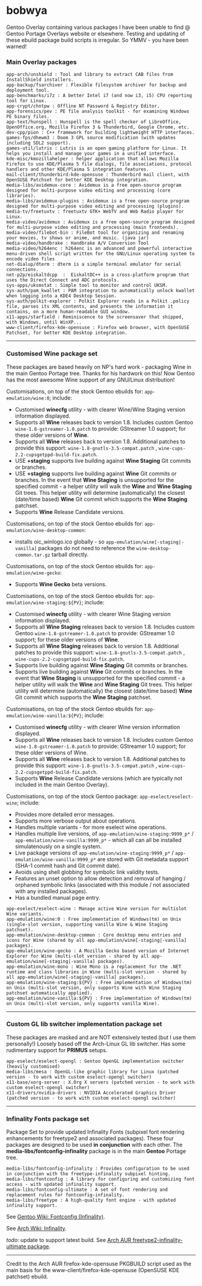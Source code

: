 bobwya
======


Gentoo Overlay containing various packages I have been unable to find @ Gentoo Portage Overlays website or elsewhere.
Testing and updating of these ebuild package build scripts is irregular. So YMMV - you have been warned!

### Main Overlay packages

	app-arch/unshield : Tool and library to extract CAB files from InstallShield installers.
	app-backup/fsarchiver : Flexible filesystem archiver for backup and deployment tool.
	app-benchmarks/i7z : A better Intel i7 (and now i3, i5) CPU reporting tool for Linux.
	app-crypt/chntpw : Offline NT Password & Registry Editor.
	app-forensics/pev : PE file analysis toolkit - for examining Windows PE binary files.
	app-text/hunspell : Hunspell is the spell checker of LibreOffice, OpenOffice.org, Mozilla Firefox 3 & Thunderbird, Google Chrome, etc.
	dev-cpp/pion : C++ framework for building lightweight HTTP interfaces.
	games-fps/dhewm3 : Doom 3 GPL source modification (with updates including SDL2 support).
	games-util/lutris : Lutris is an open gaming platform for Linux. It helps you install and manage your games in a unified interface.
	kde-misc/kmozillahelper : helper application that allows Mozilla Firefox to use KDE/Plasma 5 file dialogs, file associations, protocol handlers and other KDE/Plasma 5 integration features.
	mail-client/thunderbird-kde-opensuse : Thunderbird mail client, with OpenSUSE Patchset for better KDE Desktop integration. 
	media-libs/avidemux-core : Avidemux is a free open-source program designed for multi-purpose video editing and processing (core libraries).
	media-libs/avidemux-plugins : Avidemux is a free open-source program designed for multi-purpose video editing and processing (plugins).
	media-tv/freetuxtv : freetuxtv GTK+ WebTV and Web Radio player for Linux.
	media-video/avidemux : Avidemux is a free open-source program designed for multi-purpose video editing and processing (main frontends).
	media-video/filebot-bin : FileBot tool for organizing and renaming your movies, tv shows or anime, and music. (java jar)
	media-video/handbrake : Handbrake A/V Conversion Tool
	media-video/h264enc : h264enc is an advanced and powerful interactive menu-driven shell script written for the GNU/Linux operating system to encode video files
	net-dialup/dterm : dterm is a simple terminal emulator for serial connections.
	net-p2p/eiskaltdcpp  :  EiskaltDC++ is a cross-platform program that uses the Direct Connect and ADC protocols.
	sys-apps/uksmstat : Simple tool to monitor and control UKSM.
	sys-auth/pam_kwallet : PAM integration to automatically unlock kwallet when logging into a KDE4 Desktop Session.
	sys-auth/polkit-explorer : Polkit Explorer reads in a Polkit .policy file, parses its XML contents, and presents the information it contains, on a more human-readable GUI window.
	x11-apps/starfield : Reminiscence to the screensaver that shipped, with Windows, until WinXP...
	www-client/firefox-kde-opensuse : Firefox web browser, with OpenSUSE Patchset, for better KDE Desktop integration.

***
### Customised Wine package set
These packages are based heavily on NP's hard work - packaging Wine in the main Gentoo Portage tree. Thanks for his hardwork on this!
Now Gentoo has the most awesome Wine support of any GNU/Linux distribution!

Customisations, on top of the stock Gentoo ebuilds for: ```app-emulation/wine:0```; include:
* Customised **winecfg** utility - with clearer Wine/Wine Staging version information displayed.
* Supports all **Wine** releases back to version 1.8. Includes custom Gentoo ```wine-1.8-gstreamer-1.0.patch``` to provide: GStreamer 1.0 support; for these older versions of **Wine**.
* Supports all **Wine** releases back to version 1.8. Additional patches to provide this support: ```wine-1.8-gnutls-3.5-compat.patch``` , ```wine-cups-2.2-cupsgetppd-build-fix.patch```.
* USE **+staging** supports live building against **Wine Staging** Git commits or branches.
* USE **+staging** supports live building against **Wine** Git commits or branches. In the event that **Wine Staging** is unsupported for the specified commit - a helper utility will walk the **Wine** and **Wine Staging** Git trees. This helper utility will determine (automatically) the closest (date/time based) **Wine** Git commit which supports the **Wine Staging** patchset.
* Supports **Wine** Release Candidate versions.

Customisations, on top of the stock Gentoo ebuilds for: ```app-emulation/wine-desktop-common```:
* installs oic_winlogo.ico globally - so ```app-emulation/wine[-staging|-vanilla]``` packages do not need to reference the ```wine-desktop-common.tar.gz``` tarball directly.

Customisations, on top of the stock Gentoo ebuilds for: ```app-emulation/wine-gecko```:
* Supports **Wine Gecko** beta versions.

Customisations, on top of the stock Gentoo ebuilds for: ```app-emulation/wine-staging:${PV}```; include:
* Customised **winecfg** utility - with clearer Wine Staging version information displayed.
* Supports all **Wine Staging** releases back to version 1.8. Includes custom Gentoo ```wine-1.8-gstreamer-1.0.patch``` to provide: GStreamer 1.0 support; for these older versions of **Wine**.
* Supports all **Wine Staging** releases back to version 1.8. Additional patches to provide this support: ```wine-1.8-gnutls-3.5-compat.patch``` , ```wine-cups-2.2-cupsgetppd-build-fix.patch```.
* Supports live building against **Wine Staging** Git commits or branches.
* Supports live building against **Wine** Git commits or branches. In the event that **Wine Staging** is unsupported for the specified commit - a helper utility will walk the **Wine** and **Wine Staging** Git trees. This helper utility will determine (automatically) the closest (date/time based) **Wine** Git commit which supports the **Wine Staging** patchset.

Customisations, on top of the stock Gentoo ebuilds for: ```app-emulation/wine-vanilla:${PV}```; include:
* Customised **winecfg** utility - with clearer Wine version information displayed.
* Supports all **Wine** releases back to version 1.8. Includes custom Gentoo ```wine-1.8-gstreamer-1.0.patch``` to provide: GStreamer 1.0 support; for these older versions of Wine.
* Supports all **Wine** releases back to version 1.8. Additional patches to provide this support: ```wine-1.8-gnutls-3.5-compat.patch``` , ```wine-cups-2.2-cupsgetppd-build-fix.patch```.
* Supports **Wine** Release Candidate versions (which are typically not included in the main Gentoo Overlay).

Customisations, on top of the stock Gentoo package: ```app-eselect/eselect-wine```; include:
* Provides more detailed error messages.
* Supports more verbose output about operations.
* Handles multiple variants - for more eselect wine operations.
* Handles multiple live versions, of ```app-emulation/wine-staging:9999_p*``` / ```app-emulation/wine-vanilla:9999_p*``` - which all can all be installed simulatenously on a single system.
* Live package versions of ```app-emulation/wine-staging:9999_p*``` / ```app-emulation/wine-vanilla:9999_p*``` are stored with Git metadata support (SHA-1 commit hash and Git commit date).
* Avoids using shell globbing for symbolic link validity tests.
* Features an unset option to allow detection and removal of hanging / orphaned symbolic links (associated with this module / not associated with any installed packages).
* Has a bundled manual page entry.

```
app-eselect/eselect-wine : Manage active Wine version for multislot Wine variants.
app-emulation/wine:0 : Free implementation of Windows(tm) on Unix (single-slot version, supporting vanilla Wine & Wine Staging patchset).
app-emulation/wine-desktop-common : Core desktop menu entries and icons for Wine (shared by all app-emulation/wine[-staging|-vanilla] packages).
app-emulation/wine-gecko : A Mozilla Gecko based version of Internet Explorer for Wine (multi-slot version - shared by all app-emulation/wine[-staging|-vanilla] packages).
app-emulation/wine-mono : Wine Mono is a replacement for the .NET runtime and class libraries in Wine (multi-slot version - shared by all app-emulation/wine[-staging|-vanilla] packages).
app-emulation/wine-staging:${PV} : Free implementation of Windows(tm) on Unix (multi-slot version, only supports Wine with Wine Staging patchset automatically applied).
app-emulation/wine-vanilla:${PV} : Free implementation of Windows(tm) on Unix (multi-slot version, only supports vanilla Wine).
```

***

### Custom GL lib switcher implementation package set
These packages are masked and are NOT extensively tested (but I use them personally!) Loosely based off the Arch-Linux GL lib switcher. Has some rudimentary support for **PRIMUS** setups.

	app-eselect/eselect-opengl : Gentoo OpenGL implementation switcher (heavily customised)
	media-libs/mesa : OpenGL-like graphic library for Linux (patched version - to work with custom eselect-opengl switcher)
	x11-base/xorg-server : X.Org X servers (patched version - to work with custom eselect-opengl switcher)
	x11-drivers/nvidia-drivers : NVIDIA Accelerated Graphics Driver (patched version - to work with custom eselect-opengl switcher)

***

### Infinality Fonts package set

Package Set to provide updated Infinality Fonts (subpixel font rendering enhancements for freetype2 and associated packages). These four packages are designed to be used __in__ __conjunction__ with each other. The __media-libs/fontconfig-infinality__ package is in the main __Gentoo__ Portage tree.

	media-libs/fontconfig-infinality : Provides configuration to be used in conjunction with the freetype-infinality subpixel hinting.
	media-libs/fontconfig : A library for configuring and customizing font access - with updated infinality support.
	media-libs/fontconfig-ultimate : A set of font rendering and replacement rules for fontconfig-infinality.
	media-libs/freetype : A high-quality font engine - with updated infinality support.

See [Gentoo Wiki: Fontconfig (Infinality)](https://wiki.gentoo.org/wiki/Fontconfig#Infinality "Gentoo Wiki: Fontconfig (Infinality)").

See [Arch Wiki: Infinality](https://wiki.archlinux.org/index.php/Infinality "Arch Wiki: Infinality").

_todo_: update to support latest build. See [Arch AUR freetype2-infinality-ultimate package](https://aur.archlinux.org/packages/freetype2-infinality-ultimate/).
***

Credit to the Arch AUR firefox-kde-opensuse PKGBUILD script used as the main basis for the  www-client/firefox-kde-opensuse (OpenSUSE KDE patchset) ebuild.
